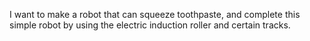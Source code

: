 I want to make a robot that can squeeze toothpaste, and complete this simple robot by using the electric induction roller and certain tracks.
